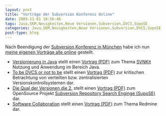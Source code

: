 ```yaml
---
layout: post
title: "Vorträge der Subversion Konferenz Online"
date: 2009-11-01 18:56:46
tags: Java,SKM,Neuigkeiten,Neue Versionen,Subversion,DVCS,SupoSE
categories: Java,SKM,Neuigkeiten,Neue Versionen,Subversion,DVCS,SupoSE
post-type: blog
---
```

Nach Beendigung der <a href="http://2009.subconf.de/startseite/">Subversion Konferenz in München</a> habe ich nun <a href="http://www.soebes.de/public/lectures.de.html">meine eigenen Vorträge alle online</a> gestellt. 
<ul>
<li><a href="http://2009.subconf.de/vortragsuebersicht/marbaise-3/">Versionierung in Java</a> stellt einen <a href="http://www.soebes.de/files/SubConf2009SubversionJava.pdf">Vortrag (PDF)</a> zum Thema <a href="http://www.svnkit.com">SVNKit</a> Nutzung und Anwendung im Bereich Java.</li>
<li><a href="http://2009.subconf.de/vortragsuebersicht/marbaise-4/">To be DVCS or not to be</a> stellt einen <a href="http://www.soebes.de/files/SubConf2009DVCSvsCVCS.pdf">Vortrag (PDF)</a> zur kritischen Betrachtung von verteilten bzw. zentralisierten Versionskontrollsystemen dar.</li>
<li><a href="http://2009.subconf.de/vortragsuebersicht/marbaise-2/">Die Qual der Versionen die 2.</a> stellt einen <a href="http://www.soebes.de/files/SubConf2009SupoSE.pdf">Vortrag (PDF)</a> zum OpenSource Projekt <a href="http://www.supose.org">Subversion Repository Search Enginge (SupoSE)</a> dar.</li>
<li><a href="http://2009.subconf.de/vortragsuebersicht/marbaise/">Software Collaboration</a> stellt einen <a href="http://www.soebes.de/files/SubConf2009Redmine.pdf">Vortrag (PDF)</a> zum Thema Redmine dar.</li>
</ul>
